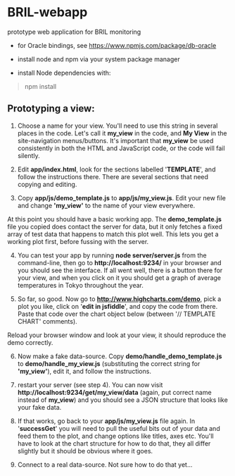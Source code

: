 # BRIL-webapp
prototype web application for BRIL monitoring

- for Oracle bindings, see https://www.npmjs.com/package/db-oracle

- install node and npm via your system package manager

- install Node dependencies with:
> npm install

## Prototyping a view:
1) Choose a name for your view. You'll need to use this string in several places in the code. Let's call it **my\_view** in the code, and **My View** in the site-navigation menus/buttons. It's important that **my\_view** be used consistently in both the HTML and JavaScript code, or the code will fail silently.

2) Edit **app/index.html**, look for the sections labelled '**TEMPLATE**', and follow the instructions there. There are several sections that need copying and editing.

3) Copy **app/js/demo\_template.js** to **app/js/my\_view.js**. Edit your new file and change **'my_view'** to the name of your view everywhere.

At this point you should have a basic working app. The **demo_template.js** file you copied does contact the server for data, but it only fetches a fixed array of test data that happens to match this plot well. This lets you get a working plot first, before fussing with the server.

4) You can test your app by running **node server/server.js** from the command-line, then go to **http://localhost:9234/** in your browser and you should see the interface. If all went well, there is a button there for your view, and when you click on it you should get a graph of average temperatures in Tokyo throughout the year.

5) So far, so good. Now go to **http://www.highcharts.com/demo**, pick a plot you like, click on '**edit in jsfiddle**', and copy the code from there. Paste that code over the chart object below (between '// TEMPLATE CHART' comments).

Reload your browser window and look at your view, it should reproduce the demo correctly.

6) Now make a fake data-source. Copy **demo/handle\_demo\_template.js** to **demo/handle\_my\_view.js** (substituting the correct string for **'my\_view'**), edit it, and follow the instructions.

7) restart your server (see step 4). You can now visit **http://localhost:9234/get/my\_view/data** (again, put correct name instead of **my_view**) and you should see a JSON structure that looks like your fake data.

8) If that works, go back to your **app/js/my\_view.js** file again. In '**successGet**' you will need to pull the useful bits out of your data and feed them to the plot, and change options like titles, axes etc. You'll have to look at the chart structure for how to do that, they all differ slightly but it should be obvious where it goes.

9) Connect to a real data-source. Not sure how to do that yet...